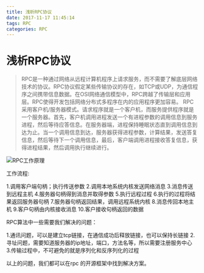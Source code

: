 ```yaml
---
title: 浅析RPC协议
date: 2017-11-17 11:45:14
tags: RPC
categories: RPC
---
```


# 浅析RPC协议

> RPC是一种通过网络从远程计算机程序上请求服务，而不需要了解底层网络技术的协议。RPC协议假定某些传输协议的存在，如TCP或UDP，为通信程序之间携带信息数据。在OSI网络通信模型中，RPC跨越了传输层和应用层。RPC使得开发包括网络分布式多程序在内的应用程序更加容易。
RPC采用客户机/服务器模式。请求程序就是一个客户机，而服务提供程序就是一个服务器。首先，客户机调用进程发送一个有进程参数的调用信息到服务进程，然后等待应答信息。在服务器端，进程保持睡眠状态直到调用信息到达为止。当一个调用信息到达，服务器获得进程参数，计算结果，发送答复信息，然后等待下一个调用信息，最后，客户端调用进程接收答复信息，获得进程结果，然后调用执行继续进行。





![RPC工作原理](https://raw.githubusercontent.com/astaxie/build-web-application-with-golang/master/zh/images/8.4.rpc.png)

工作流程:

1.调用客户端句柄；执行传送参数
2.调用本地系统内核发送网络消息
3.消息传送到远程主机
4.服务器句柄得到消息并取得参数
5.执行远程过程
6.执行的过程将结果返回服务器句柄
7.服务器句柄返回结果，调用远程系统内核
8.消息传回本地主机
9.客户句柄由内核接收消息
10.客户接收句柄返回的数据

RPC算法中一些需要我们解决的问题：

1.通讯问题，可以是建立tcp链接，在通信成功后释放链接，也可以保持长链接
2.寻址问题，需要知道服务器的ip地址，端口，方法名等，所以需要注册服务中心
3.传输过程中，不可避免的就是序列化和反序列化的过程

以上的问题，我们都可以在rpc 的开源框架中找到解决方案。
